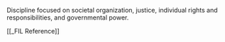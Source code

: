 Discipline focused on societal organization, justice, individual rights and responsibilities, and governmental power.

[[_FIL Reference]]